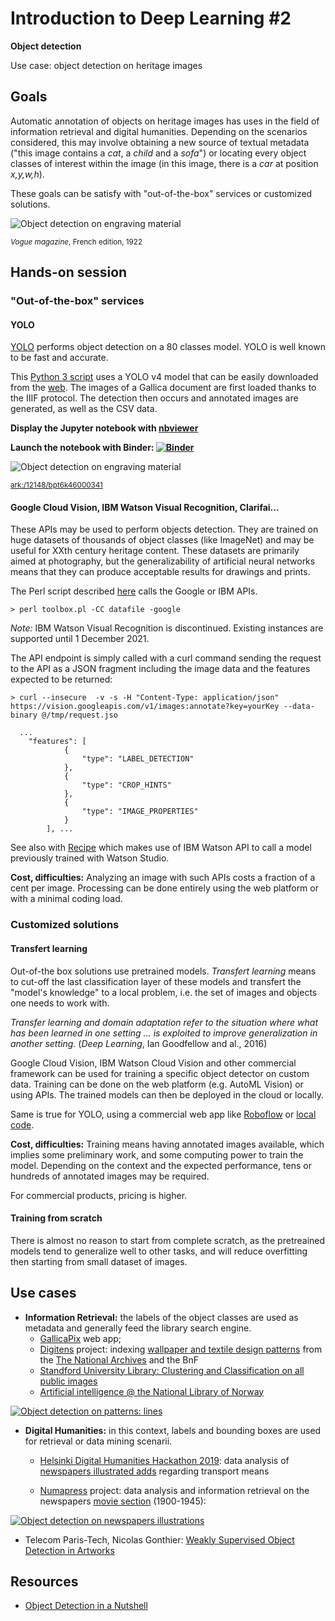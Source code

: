 # Introduction to Deep Learning #2
**Object detection**

Use case: object detection on heritage images 

## Goals 

Automatic annotation of objects on heritage images has uses in the field of information retrieval and digital humanities. Depending on the scenarios considered, this may involve obtaining a new source of textual metadata ("this image contains a *cat*, a *child* and a *sofa*") or locating every object classes of interest within the image (in this image, there is a *car* at position *x,y,w,h*).  

These goals can be satisfy with "out-of-the-box" services or customized solutions. 

![Object detection on engraving material](https://github.com/altomator/Introduction_to_Deep_Learning-2-Object_Detection/blob/main/images/objet.JPG)

<sup>*Vogue magazine*, French edition, 1922</sup>

## Hands-on session 

### "Out-of-the-box" services 

#### YOLO
[YOLO](https://pjreddie.com/darknet/yolo/) performs object detection on a 80 classes model. YOLO is well known to be fast and accurate.

This [Python 3 script](https://github.com/altomator/Introduction_to_Deep_Learning-2-Object_Detection/blob/main/binder/object-detection-with-yolo.py) uses a YOLO v4 model that can be easily downloaded from the [web](https://github.com/AlexeyAB/darknet). The images of a Gallica document are first loaded thanks to the IIIF protocol. The detection then occurs and annotated images are generated, as well as the CSV data. 

**Display the Jupyter notebook with [nbviewer](https://nbviewer.jupyter.org/github/altomator/Introduction_to_Deep_Learning-2-Object_Detection/blob/main/binder/object-detection-with-yolo.ipynb)**


**Launch the notebook with Binder:
[![Binder](https://mybinder.org/badge_logo.svg)](https://mybinder.org/v2/gh/altomator/Introduction_to_Deep_Learning-2-Object_Detection/c52d2bb24290811a95a9aee9f042a515eec03216)**

![Object detection on engraving material](https://github.com/altomator/Introduction_to_Deep_Learning-2-Object_Detection/blob/main/images/excelsior.jpg)

<sup>[ark:/12148/bpt6k46000341](https://gallica.bnf.fr/ark:/12148/bpt6k46000341/f1.item)</sup>


#### Google Cloud Vision, IBM Watson Visual Recognition, Clarifai...

These APIs may be used to perform objects detection. They are trained on huge datasets of thousands of object classes (like ImageNet) and may be useful for XXth century heritage content. These datasets are primarily aimed at photography, but the generalizability of artificial neural networks means that they can produce acceptable results for drawings and prints. 


The Perl script described [here](https://github.com/altomator/Image_Retrieval) calls the Google or IBM APIs. 

```
> perl toolbox.pl -CC datafile -google
```

_Note:_ IBM Watson Visual Recognition is discontinued. Existing instances are supported until 1 December 2021.

The API endpoint is simply called with a curl command sending  the request to the API as a JSON fragment including the image data and the features expected to be returned:

```
> curl --insecure  -v -s -H "Content-Type: application/json" https://vision.googleapis.com/v1/images:annotate?key=yourKey --data-binary @/tmp/request.jso
```

```
  ...
	"features": [
			{
				"type": "LABEL_DETECTION"
			},
			{
				"type": "CROP_HINTS"
			},
			{
				"type": "IMAGE_PROPERTIES"
			}
		], ...
```

See also with [Recipe](https://github.com/CENL-Network-Group-AI/Recipes/wiki/Images-Classification-Recipe) which makes use of IBM Watson API to call a  model previously trained with Watson Studio. 

**Cost, difficulties:**  Analyzing an image with such APIs costs a fraction of a cent per image.
Processing can be done entirely using the web platform or with a minimal coding load.


### Customized solutions

#### Transfert learning
Out-of-the box solutions use pretrained models. *Transfert learning* means to cut-off the last classification layer of these models and transfert the "model's knowledge" to a local problem, i.e. the set of images and objects one needs to work with.

*Transfer learning and domain adaptation refer to the situation where what has been learned in one setting … is exploited to improve generalization in another setting.* (*Deep Learning*, Ian Goodfellow and al., 2016)

Google Cloud Vision, IBM Watson Cloud Vision and other commercial framework can be used for training a specific object detector on custom data. Training can be done on the web platform (e.g. AutoML Vision) or using APIs. The trained models can then be deployed in the cloud or locally.

Same is true for YOLO, using a commercial web app like [Roboflow](https://blog.roboflow.com/training-yolov4-on-a-custom-dataset/) or [local code](https://towardsdatascience.com/how-to-train-a-custom-object-detection-model-with-yolo-v5-917e9ce13208). 

**Cost, difficulties:** Training means having annotated images available, which implies some preliminary work, and some computing power to train the model.
Depending on the context and the expected performance, tens or hundreds of annotated images may be required.

For commercial products, pricing is higher.  

#### Training from scratch
There is almost no reason to start from complete scratch, as the pretreained models  tend to generalize  well to other tasks, and will reduce overfitting then starting from  small dataset of images.



## Use cases

- **Information Retrieval:** the labels of the object classes are used as metadata and generally feed the library search engine.
  - [GallicaPix](https://github.com/altomator/Image_Retrieval) web app; 
  - [Digitens](https://www.univ-brest.fr/digitens/) project: indexing [wallpaper and textile design patterns](https://gallica.bnf.fr/blog/14032019/murs-de-papier-la-collection-de-papiers-peints-du-18eme-siecle-dans-gallica-historique-1?mode=desktop) from the [The National Archives](https://www.nationalarchives.gov.uk/) and the BnF
  - [Standford University Library: Clustering and Classification on all public images](https://sites.google.com/stanford.edu/sul-ai-studio/clustering-and-classification-on-all-public-images)
  - [Artificial intelligence @ the National Library of Norway](https://fr.slideshare.net/sconul/artificial-intelligence-the-national-library-of-norway-svein-arne-brygfjeld-national-library-of-norway)
  
[![Object detection on patterns: lines](https://github.com/altomator/Introduction_to_Deep_Learning-2-Object_Detection/blob/main/images/tna.jpg)](https://gallicapix.bnf.fr/rest?run=findIllustrations-app.xq&locale=fr&action=first&start=1&corpus=PP&classif2=ligne&CS=0.5&operator=and&sourceTarget=&keyword=&module=0.5)

- **Digital Humanities:** in this context, labels and bounding boxes are used for retrieval or data mining scenarii.
  - [Helsinki Digital Humanities Hackathon 2019](https://www.helsinki.fi/en/helsinki-centre-for-digital-humanities/dhh-hackathon/helsinki-digital-humanities-hackathon-2019-dhh19): data analysis of [newspapers illustrated adds](https://github.com/altomator/Ads-data_mining) regarding transport means 

  - [Numapress](http://www.numapresse.org/) project: data analysis and information retrieval on the newspapers [movie section](http://www.numapresse.org/exploration/cinema_pages/query_illustration.php) (1900-1945): 

[![Object detection on newspapers illustrations](https://github.com/altomator/Introduction_to_Deep_Learning-2-Object_Detection/blob/main/images/numapress.jpg)](http://www.numapresse.org/exploration/cinema_pages/query_illustration.php)

  - Telecom Paris-Tech, Nicolas Gonthier: [Weakly Supervised Object Detection in Artworks](https://wsoda.telecom-paristech.fr/)


## Resources
- [Object Detection in a Nutshell](https://goraft.tech/2020/05/01/object-detection-in-a-nutshell.html)


